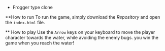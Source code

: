* Frogger type clone

**How to run
To run the game, simply download the _Repository_ and open the ``index.html`` file.

** How to play
Use the ``Arrow`` keys on your keyboard to move the player character towards the water, while avoiding the enemy bugs. you win the game when you reach the water!
